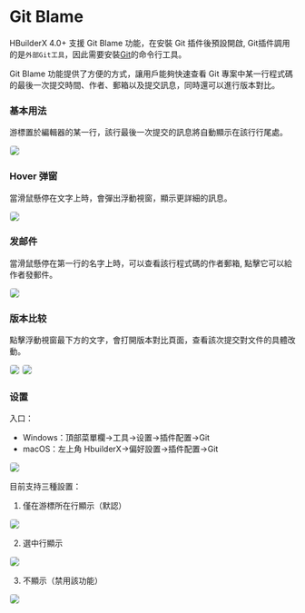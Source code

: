 # Git Blame

HBuilderX 4.0+ 支援 Git Blame 功能，在安裝 Git 插件後預設開啟, Git插件調用的是`外部Git工具`，因此需要安裝[Git](https://git-scm.com/)的命令行工具。

Git Blame 功能提供了方便的方式，讓用戶能夠快速查看 Git 專案中某一行程式碼的最後一次提交時間、作者、郵箱以及提交訊息，同時還可以進行版本對比。
### 基本用法
游標置於編輯器的某一行，該行最後一次提交的訊息將自動顯示在該行行尾處。
<div>
  <img src="https://web-ext-storage.dcloud.net.cn/hx/gitextension_branch_blame1.png" style="border:1px solid #eee; border-radius: 5px;"/>
</div>

### Hover 弹窗

當滑鼠懸停在文字上時，會彈出浮動視窗，顯示更詳細的訊息。

<div>
  <img src="https://web-ext-storage.dcloud.net.cn/hx/gitextension_branch_blame2.png" style="border:1px solid #eee; border-radius: 5px;"/>
</div>

### 发邮件

當滑鼠懸停在第一行的名字上時，可以查看該行程式碼的作者郵箱, 點擊它可以給作者發郵件。

<div>
  <img src="https://web-ext-storage.dcloud.net.cn/hx/gitextension_branch_blame3.png" style="border:1px solid #eee; border-radius: 5px;"/>
</div>

### 版本比较

點擊浮動視窗最下方的文字，會打開版本對比頁面，查看該次提交對文件的具體改動。

<div>
  <img src="https://web-ext-storage.dcloud.net.cn/hx/gitextension_branch_blame4.png" style="border:1px solid #eee; border-radius: 5px;"/>
  <img src="https://web-ext-storage.dcloud.net.cn/hx/gitextension_branch_blame5.png" style="border:1px solid #eee; border-radius: 5px;"/>
</div>

### 设置
入口：
* Windows：頂部菜單欄->工具->设置->插件配置->Git
* macOS：左上角 HbuilderX->偏好設置->插件配置->Git
<div>
  <img src="https://web-ext-storage.dcloud.net.cn/hx/gitextension_branch_blame11.png" style="border:1px solid #eee; border-radius: 5px;"/>
</div>

目前支持三種設置：

1. 僅在游標所在行顯示（默認）
<div>
  <img src="https://web-ext-storage.dcloud.net.cn/hx/gitextension_branch_blame7.png" style="border:1px solid #eee; border-radius: 5px;"/>
</div>

2. 選中行顯示
<div>
  <img src="https://web-ext-storage.dcloud.net.cn/hx/gitextension_branch_blame8.png" style="border:1px solid #eee; border-radius: 5px;"/>
</div>

3. 不顯示（禁用該功能）
<div>
  <img src="https://web-ext-storage.dcloud.net.cn/hx/gitextension_branch_blame9.png" style="border:1px solid #eee; border-radius: 5px;"/>
</div>